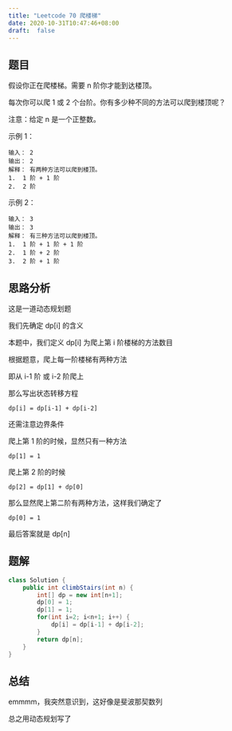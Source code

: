 ```yaml
---
title: "Leetcode 70 爬楼梯"
date: 2020-10-31T10:47:46+08:00
draft:  false
---
```


## 题目

假设你正在爬楼梯。需要 n 阶你才能到达楼顶。

每次你可以爬 1 或 2 个台阶。你有多少种不同的方法可以爬到楼顶呢？

注意：给定 n 是一个正整数。

示例 1：

    输入： 2
    输出： 2
    解释： 有两种方法可以爬到楼顶。
    1.  1 阶 + 1 阶
    2.  2 阶
示例 2：

    输入： 3
    输出： 3
    解释： 有三种方法可以爬到楼顶。
    1.  1 阶 + 1 阶 + 1 阶
    2.  1 阶 + 2 阶
    3.  2 阶 + 1 阶

## 思路分析

这是一道动态规划题

我们先确定 dp[i] 的含义

本题中，我们定义 dp[i] 为爬上第 i 阶楼梯的方法数目

根据题意，爬上每一阶楼梯有两种方法

即从 i-1 阶 或 i-2 阶爬上

那么写出状态转移方程

    dp[i] = dp[i-1] + dp[i-2]

还需注意边界条件

爬上第 1 阶的时候，显然只有一种方法

    dp[1] = 1

爬上第 2 阶的时候

    dp[2] = dp[1] + dp[0]

那么显然爬上第二阶有两种方法，这样我们确定了

    dp[0] = 1

最后答案就是 dp[n]

## 题解

```Java
class Solution {
    public int climbStairs(int n) {
        int[] dp = new int[n+1];
        dp[0] = 1;
        dp[1] = 1;
        for(int i=2; i<n+1; i++) {
            dp[i] = dp[i-1] + dp[i-2];
        }
        return dp[n];
    }
}
```

## 总结

emmmm，我突然意识到，这好像是斐波那契数列

总之用动态规划写了